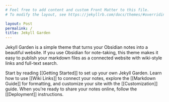 ```yaml
---
# Feel free to add content and custom Front Matter to this file.
# To modify the layout, see https://jekyllrb.com/docs/themes/#overriding-theme-defaults

layout: Post
permalink: /
title: Jekyll Garden
---
```


Jekyll Garden is a simple theme that turns your Obsidian notes into a beautiful website. If you use Obsidian for note-taking, this theme makes it easy to publish your markdown files as a connected website with wiki-style links and full-text search.

Start by reading [[Getting Started]] to set up your own Jekyll Garden. Learn how to use [[Wiki Links]] to connect your notes, explore the [[Markdown Guide]] for formatting, and customize your site with the [[Customization]] guide. When you're ready to share your notes online, follow the [[Deployment]] instructions.